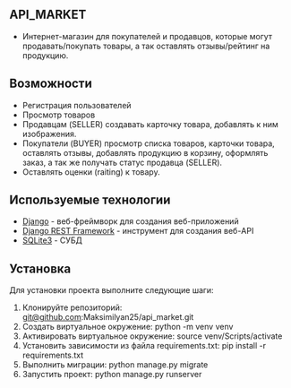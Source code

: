 ## API_MARKET
- Интернет-магазин для покупателей и продавцов, которые могут продавать/покупать товары, а так оставлять отзывы/рейтинг на продукцию.

## Возможности
- Регистрация пользователей
- Просмотр товаров
- Продавцам (SELLER) создавать карточку товара, добавлять к ним изображения.
- Покупатели (BUYER) просмотр списка товаров, карточки товара, оставлять отзывы, добавлять продукцию в корзину, оформлять заказ, а так же получать статус продавца (SELLER).
- Оставлять оценки (raiting) к товару.

## Используемые технологии

- [Django](https://www.djangoproject.com/) - веб-фреймворк для создания веб-приложений
- [Django REST Framework](https://www.django-rest-framework.org/) - инструмент для создания веб-API
- [SQLite3](https://www.sqlite.org/) - СУБД

## Установка

Для установки проекта выполните следующие шаги:

1. Клонируйте репозиторий: git@github.com:Maksimilyan25/api_market.git
2. Cоздать виртуальное окружение: python -m venv venv
3. Активировать виртуальное окружение: source venv/Scripts/activate
4. Установить зависимости из файла requirements.txt: pip install -r requirements.txt
5. Выполнить миграции: python manage.py migrate
6. Запустить проект: python manage.py runserver
